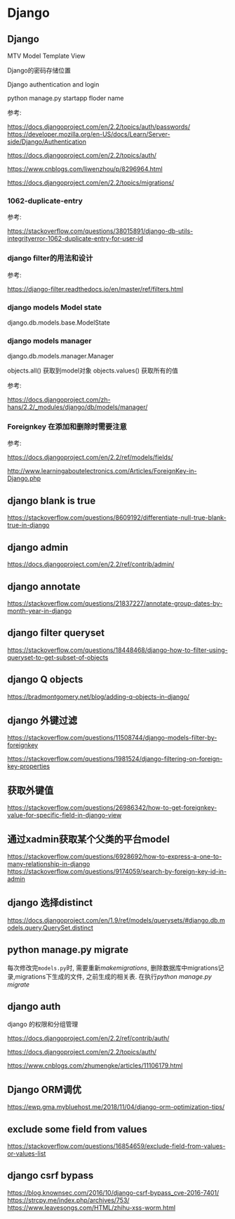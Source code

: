 # Django

## Django

MTV Model Template View

Django的密码存储位置

Django authentication and login

python manage.py startapp floder name

参考:

https://docs.djangoproject.com/en/2.2/topics/auth/passwords/
https://developer.mozilla.org/en-US/docs/Learn/Server-side/Django/Authentication

https://docs.djangoproject.com/en/2.2/topics/auth/

https://www.cnblogs.com/liwenzhou/p/8296964.html

https://docs.djangoproject.com/en/2.2/topics/migrations/


### 1062-duplicate-entry

参考:

https://stackoverflow.com/questions/38015891/django-db-utils-integrityerror-1062-duplicate-entry-for-user-id

### django filter的用法和设计

参考:

https://django-filter.readthedocs.io/en/master/ref/filters.html

### django models Model state

django.db.models.base.ModelState

### django models manager

django.db.models.manager.Manager

objects.all() 获取到model对象
objects.values() 获取所有的值


参考:

https://docs.djangoproject.com/zh-hans/2.2/_modules/django/db/models/manager/

### Foreignkey 在添加和删除时需要注意

参考:

https://docs.djangoproject.com/en/2.2/ref/models/fields/

http://www.learningaboutelectronics.com/Articles/ForeignKey-in-Django.php


## django blank is true

https://stackoverflow.com/questions/8609192/differentiate-null-true-blank-true-in-django

## django admin

https://docs.djangoproject.com/en/2.2/ref/contrib/admin/

## django annotate

https://stackoverflow.com/questions/21837227/annotate-group-dates-by-month-year-in-django

## django filter queryset

https://stackoverflow.com/questions/18448468/django-how-to-filter-using-queryset-to-get-subset-of-objects


## django Q objects

https://bradmontgomery.net/blog/adding-q-objects-in-django/

## django 外键过滤

https://stackoverflow.com/questions/11508744/django-models-filter-by-foreignkey

https://stackoverflow.com/questions/1981524/django-filtering-on-foreign-key-properties


## 获取外键值

https://stackoverflow.com/questions/26986342/how-to-get-foreignkey-value-for-specific-field-in-django-view


## 通过xadmin获取某个父类的平台model

https://stackoverflow.com/questions/6928692/how-to-express-a-one-to-many-relationship-in-django
https://stackoverflow.com/questions/9174059/search-by-foreign-key-id-in-admin

## django 选择distinct

https://docs.djangoproject.com/en/1.9/ref/models/querysets/#django.db.models.query.QuerySet.distinct



## python manage.py migrate

每次修改完`models.py`时, 需要重新*makemigrations*, 删除数据库中migrations记录,migrations下生成的文件, 之前生成的相关表.
在执行*python manage.py migrate*

## django auth

django 的权限和分组管理

https://docs.djangoproject.com/en/2.2/ref/contrib/auth/

https://docs.djangoproject.com/en/2.2/topics/auth/

https://www.cnblogs.com/zhumengke/articles/11106179.html


## Django ORM调优

https://ewp.gma.mybluehost.me/2018/11/04/django-orm-optimization-tips/


## exclude some field from values

https://stackoverflow.com/questions/16854659/exclude-field-from-values-or-values-list

## django csrf bypass

https://blog.knownsec.com/2016/10/django-csrf-bypass_cve-2016-7401/
https://strcpy.me/index.php/archives/753/
https://www.leavesongs.com/HTML/zhihu-xss-worm.html
